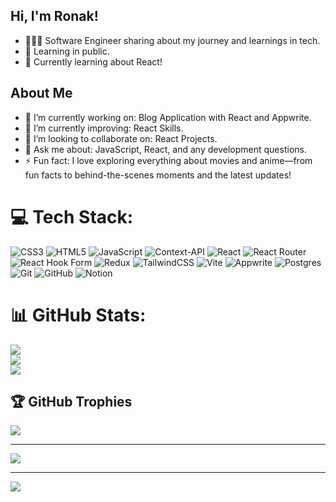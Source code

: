 ## Hi, I'm Ronak!

- 👨🏻‍💻 Software Engineer sharing about my journey and learnings in tech.
- 🌱 Learning in public.
- 💭 Currently learning about React!

## About Me
- 🔭 I’m currently working on:
    Blog Application with React and Appwrite.
- 🌱 I’m currently improving: React Skills.
- 👯 I’m looking to collaborate on: React Projects.
- 💬 Ask me about: JavaScript, React, and any development questions.
- ⚡ Fun fact: I love exploring everything about movies and anime—from fun facts to behind-the-scenes moments and the latest updates!


# 💻 Tech Stack:
![CSS3](https://img.shields.io/badge/css3-%231572B6.svg?style=for-the-badge&logo=css3&logoColor=white) ![HTML5](https://img.shields.io/badge/html5-%23E34F26.svg?style=for-the-badge&logo=html5&logoColor=white) ![JavaScript](https://img.shields.io/badge/javascript-%23323330.svg?style=for-the-badge&logo=javascript&logoColor=%23F7DF1E) ![Context-API](https://img.shields.io/badge/Context--Api-000000?style=for-the-badge&logo=react) ![React](https://img.shields.io/badge/react-%2320232a.svg?style=for-the-badge&logo=react&logoColor=%2361DAFB) ![React Router](https://img.shields.io/badge/React_Router-CA4245?style=for-the-badge&logo=react-router&logoColor=white) ![React Hook Form](https://img.shields.io/badge/React%20Hook%20Form-%23EC5990.svg?style=for-the-badge&logo=reacthookform&logoColor=white) ![Redux](https://img.shields.io/badge/redux-%23593d88.svg?style=for-the-badge&logo=redux&logoColor=white) ![TailwindCSS](https://img.shields.io/badge/tailwindcss-%2338B2AC.svg?style=for-the-badge&logo=tailwind-css&logoColor=white) ![Vite](https://img.shields.io/badge/vite-%23646CFF.svg?style=for-the-badge&logo=vite&logoColor=white) ![Appwrite](https://img.shields.io/badge/Appwrite-%23FD366E.svg?style=for-the-badge&logo=appwrite&logoColor=white) ![Postgres](https://img.shields.io/badge/postgres-%23316192.svg?style=for-the-badge&logo=postgresql&logoColor=white) ![Git](https://img.shields.io/badge/git-%23F05033.svg?style=for-the-badge&logo=git&logoColor=white) ![GitHub](https://img.shields.io/badge/github-%23121011.svg?style=for-the-badge&logo=github&logoColor=white) ![Notion](https://img.shields.io/badge/Notion-%23000000.svg?style=for-the-badge&logo=notion&logoColor=white)
# 📊 GitHub Stats:
![](https://github-readme-stats.vercel.app/api?username=panderonak&theme=dark&hide_border=false&include_all_commits=true&count_private=false)<br/>
![](https://github-readme-streak-stats.herokuapp.com/?user=panderonak&theme=dark&hide_border=false)<br/>
![](https://github-readme-stats.vercel.app/api/top-langs/?username=panderonak&theme=dark&hide_border=false&include_all_commits=true&count_private=false&layout=compact)

## 🏆 GitHub Trophies
![](https://github-profile-trophy.vercel.app/?username=panderonak&theme=radical&no-frame=false&no-bg=false&margin-w=4)

---
[![](https://visitcount.itsvg.in/api?id=panderonak&icon=0&color=3)](https://visitcount.itsvg.in)

---
[![](https://visitcount.itsvg.in/api?id=panderonak&icon=0&color=3)](https://visitcount.itsvg.in)

